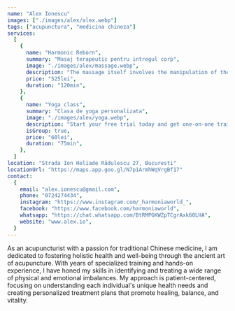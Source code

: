 ```yaml
---
name: "Alex Ionescu"
images: ["./images/alex/alex.webp"]
tags: ["acupunctura", "medicina chineza"]
services:
  [
    {
      name: "Harmonic Reborn",
      summary: "Masaj terapeutic pentru intregul corp",
      image: "./images/alex/massage.webp",
      description: "The massage itself involves the manipulation of the body's soft tissues, including muscles, connective tissues, tendons, and ligaments, using different pressures and movements. Techniques may include Swedish massage for relaxation and increased circulation, deep tissue massage to target deep layers of muscle and connective tissue, or specialized modalities like sports massage for athletes, reflexology, or acupressure.",
      price: "525lei",
      duration: "120min",
    },
    {
      name: "Yoga class",
      summary: "Clasa de yoga personalizata",
      image: "./images/alex/yoga.webp",
      description: "Start your free trial today and get one-on-one training from the world's top instructors. Break a sweat at home or download & take on the go. Start free today for endless options.",
      isGroup: true,
      price: "60lei",
      duration: "75min",
    },
  ]
location: "Strada Ion Heliade Rădulescu 27, Bucuresti"
locationUrl: "https://maps.app.goo.gl/N7p1ArmhWqVrgBf17"
contact:
  {
    email: "alex.ionescu@gmail.com",
    phone: "0724274434",
    instagram: "https://www.instagram.com/_harmoniaworld_",
    facebook: "https://www.facebook.com/harmoniaworld",
    whatsapp: "https://chat.whatsapp.com/BtRMPGKWZpTCgrAxk60LHA",
    website: "www.alex.io",
  }
---
```


As an acupuncturist with a passion for traditional Chinese medicine, I am dedicated to fostering holistic health and well-being through the ancient art of acupuncture. With years of specialized training and hands-on experience, I have honed my skills in identifying and treating a wide range of physical and emotional imbalances. My approach is patient-centered, focusing on understanding each individual's unique health needs and creating personalized treatment plans that promote healing, balance, and vitality.
